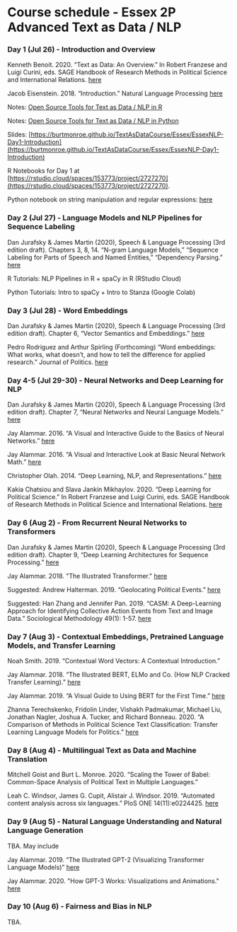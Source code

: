 # Course schedule - Essex 2P Advanced Text as Data / NLP

### Day 1 (Jul 26) - Introduction and Overview

Kenneth Benoit. 2020. “Text as Data: An Overview.” In Robert Franzese and Luigi Curini, eds. SAGE Handbook of Research Methods in Political Science and International Relations. [here](https://kenbenoit.net/pdfs/CURINI_FRANZESE_Ch26.pdf)

Jacob Eisenstein. 2018. “Introduction.” Natural Language Processing [here](https://github.com/jacobeisenstein/gt-nlp-class/blob/master/notes/eisenstein-nlp-notes.pdf)

Notes: [Open Source Tools for Text as Data / NLP in R](https://burtmonroe.github.io/TextAsDataCourse/Notes/RText/)

Notes: [Open Source Tools for Text as Data / NLP in Python](https://burtmonroe.github.io/TextAsDataCourse/Notes/PythonText/)

Slides: [https://burtmonroe.github.io/TextAsDataCourse/Essex/EssexNLP-Day1-Introduction](https://burtmonroe.github.io/TextAsDataCourse/Essex/EssexNLP-Day1-Introduction)

R Notebooks for Day 1 at [https://rstudio.cloud/spaces/153773/project/2727270](https://rstudio.cloud/spaces/153773/project/2727270).

Python notebook on string manipulation and regular expressions: [here](https://colab.research.google.com/drive/1wCVf8xaoTAsKya5uuuo5knvizbWgheE_?usp=sharing)


### Day 2 (Jul 27) - Language Models and NLP Pipelines for Sequence Labeling

Dan Jurafsky & James Martin (2020), Speech & Language Processing (3rd edition draft). Chapters 3, 8, 14. “N-gram Language Models,” “Sequence Labeling for Parts of Speech and Named Entities,” “Dependency Parsing.” [here](https://web.stanford.edu/~jurafsky/slp3/)

R Tutorials: NLP Pipelines in R + spaCy in R (RStudio Cloud)

Python Tutorials: Intro to spaCy + Intro to Stanza (Google Colab)


### Day 3 (Jul 28) - Word Embeddings

Dan Jurafsky & James Martin (2020), Speech & Language Processing (3rd edition draft). Chapter 6, “Vector Semantics and Embeddings.” [here](https://web.stanford.edu/~jurafsky/slp3/)

Pedro Rodriguez and Arthur Spirling (Forthcoming) “Word embeddings: What works, what doesn’t, and how to tell the difference for applied research.” Journal of Politics. [here](https://github.com/ArthurSpirling/EmbeddingsPaper/blob/master/Paper/Embeddings_SpirlingRodriguez.pdf)



### Day 4-5 (Jul 29-30) - Neural Networks and Deep Learning for NLP

Dan Jurafsky & James Martin (2020), Speech & Language Processing (3rd edition draft). Chapter 7, “Neural Networks and Neural Language Models.” [here](https://web.stanford.edu/~jurafsky/slp3/)

Jay Alammar. 2016. “A Visual and Interactive Guide to the Basics of Neural Networks.” [here](https://jalammar.github.io/visual-interactive-guide-basics-neural-networks/)

Jay Alammar. 2016. “A Visual and Interactive Look at Basic Neural Network Math.” [here](https://jalammar.github.io/feedforward-neural-networks-visual-interactive/)

Christopher Olah. 2014. “Deep Learning, NLP, and Representations.” [here](http://colah.github.io/posts2014-07-NLP-RNNs-Representations/)

Kakia Chatsiou and Slava Jankin Mikhaylov. 2020. “Deep Learning for Political Science.” In Robert Franzese and Luigi Curini, eds. SAGE Handbook of Research Methods in Political Science and International Relations. [here](https://arxiv.org/pdf/2005.06540.pdf)


### Day 6 (Aug 2) - From Recurrent Neural Networks to Transformers

Dan Jurafsky & James Martin (2020), Speech & Language Processing (3rd edition draft). Chapter 9, “Deep Learning Architectures for Sequence Processing.” [here](https://web.stanford.edu/~jurafsky/slp3/)

Jay Alammar. 2018. "The Illustrated Transformer." [here](https://jalammar.github.io/illustrated-transformer/)

Suggested: Andrew Halterman. 2019. “Geolocating Political Events.” [here](https://arxiv.org/pdf/1905.12713.pdf)

Suggested: Han Zhang and Jennifer Pan. 2019. “CASM: A Deep-Learning Approach for Identifying Collective Action Events from Text and Image Data.” Sociological Methodology 49(1): 1-57. [here](http://jenpan.com/jen_pan/casm.pdf)



### Day 7 (Aug 3) - Contextual Embeddings, Pretrained Language Models, and Transfer Learning

Noah Smith. 2019. “Contextual Word Vectors: A Contextual Introduction.”

Jay Alammar. 2018. “The Illustrated BERT, ELMo and Co. (How NLP Cracked Transfer Learning).” [here](http://jalammar.github.io/illustrated-bert/)

Jay Alammar. 2019. “A Visual Guide to Using BERT for the First Time.” [here](http://jalammar.github.io/a-visual-guide-to-using-bert-for-the-first-time/)

Zhanna Terechskenko, Fridolin Linder, Vishakh Padmakumar, Michael Liu, Jonathan Nagler, Joshua A. Tucker, and Richard Bonneau. 2020. “A Comparison of Methods in Political Science Text Classification: Transfer Learning Language Models for Politics.” [here](https://papers.ssrn.com/sol3/papers.cfm?abstract_id=3724644)


### Day 8 (Aug 4) - Multilingual Text as Data and Machine Translation

Mitchell Goist and Burt L. Monroe. 2020. “Scaling the Tower of Babel: Common-Space Analysis of Political Text in Multiple Languages.”

Leah C. Windsor, James G. Cupit, Alistair J. Windsor. 2019. “Automated content analysis across six languages.” PloS ONE 14(11):e0224425. [here](https://doi.org/10.1371/journal.pone.0224425)


### Day 9 (Aug 5) - Natural Language Understanding and Natural Language Generation

TBA. May include 

Jay Alammar. 2019. “The Illustrated GPT-2 (Visualizing Transformer Language Models)” [here]( http://jalammar.github.io/illustrated-gpt2/)

Jay Alammar. 2020. "How GPT-3 Works: Visualizations and Animations." [here](https://jalammar.github.io/how-gpt3-works-visualizations-animations/)


### Day 10 (Aug 6) - Fairness and Bias in NLP

TBA.
